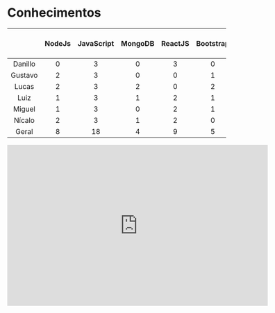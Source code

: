 # Conhecimentos
||NodeJs|JavaScript|MongoDB|ReactJS|Bootstrap|CSS|HTML|Docker|Git|Estratégia ágil|_Score do Membro_|
|:---:|:---:|:---:|:---:|:---:|:---:|:---:|:---:|:---:|:---:|:---:|:---:|
|Danillo|0|3|0|3|0|4|2|0|4|3|19|
|Gustavo|2|3|0|0|1|3|4|0|3|2|18|
|Lucas|2|3|2|0|2|4|4|2|4|4|27|
|Luiz|1|3|1|2|1|2|2|1|4|4|21|
|Miguel|1|3|0|2|1|3|3|0|3|4|20|
|Nícalo|2|3|1|2|0|1|3|0|4|4|20|
|Geral|8|18|4|9|5|17|18|3|22|21||

<iframe width="600" height="371" seamless frameborder="0" scrolling="no" src="https://docs.google.com/spreadsheets/d/e/2PACX-1vQ3Ip4WPvsS8QuR5eWcpLOPBcGsNFUXXG9gVXwei4rKu_ecob8kjDY488sGnxvs5nUJfG0JJRmhEGTu/pubchart?oid=1729052966&amp;format=interactive"></iframe>
